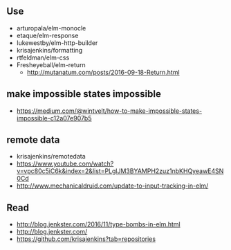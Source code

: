 ## Use

- arturopala/elm-monocle
- etaque/elm-response
- lukewestby/elm-http-builder
- krisajenkins/formatting
- rtfeldman/elm-css
- Fresheyeball/elm-return
  - http://mutanatum.com/posts/2016-09-18-Return.html

## make impossible states impossible

- https://medium.com/@wintvelt/how-to-make-impossible-states-impossible-c12a07e907b5

## remote data

- krisajenkins/remotedata
- https://www.youtube.com/watch?v=vpc80c5iC6k&index=2&list=PLglJM3BYAMPH2zuz1nbKHQyeawE4SN0Cd
- http://www.mechanicaldruid.com/update-to-input-tracking-in-elm/

## Read

- http://blog.jenkster.com/2016/11/type-bombs-in-elm.html
- http://blog.jenkster.com/
- https://github.com/krisajenkins?tab=repositories

